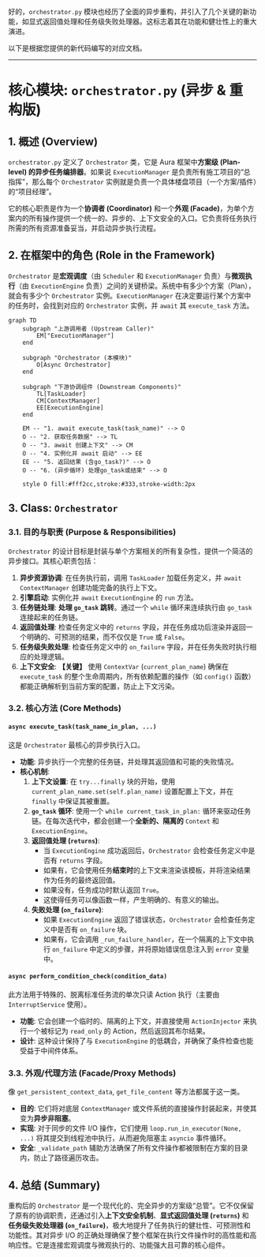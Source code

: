  好的，`orchestrator.py` 模块也经历了全面的异步重构，并引入了几个关键的新功能，如显式返回值处理和任务级失败处理器。这标志着其在功能和健壮性上的重大演进。

以下是根据您提供的新代码编写的对应文档。

---

# **核心模块: `orchestrator.py` (异步 & 重构版)**

## **1. 概述 (Overview)**

`orchestrator.py` 定义了 `Orchestrator` 类，它是 Aura 框架中**方案级 (Plan-level) 的异步任务编排器**。如果说 `ExecutionManager` 是负责所有施工项目的“总指挥”，那么每个 `Orchestrator` 实例就是负责一个具体楼盘项目（一个方案/插件）的“项目经理”。

它的核心职责是作为一个**协调者 (Coordinator)** 和一个**外观 (Facade)**，为单个方案内的所有操作提供一个统一的、异步的、上下文安全的入口。它负责将任务执行所需的所有资源准备妥当，并启动异步执行流程。

## **2. 在框架中的角色 (Role in the Framework)**

`Orchestrator` 是**宏观调度**（由 `Scheduler` 和 `ExecutionManager` 负责）与**微观执行**（由 `ExecutionEngine` 负责）之间的关键桥梁。系统中有多少个方案（Plan），就会有多少个 `Orchestrator` 实例。`ExecutionManager` 在决定要运行某个方案中的任务时，会找到对应的 `Orchestrator` 实例，并 `await` 其 `execute_task` 方法。

```mermaid
graph TD
    subgraph "上游调用者 (Upstream Caller)"
        EM["ExecutionManager"]
    end

    subgraph "Orchestrator (本模块)"
        O[Async Orchestrator]
    end

    subgraph "下游协调组件 (Downstream Components)"
        TL[TaskLoader]
        CM[ContextManager]
        EE[ExecutionEngine]
    end

    EM -- "1. await execute_task(task_name)" --> O
    O -- "2. 获取任务数据" --> TL
    O -- "3. await 创建上下文" --> CM
    O -- "4. 实例化并 await 启动" --> EE
    EE -- "5. 返回结果 (含go_task?)" --> O
    O -- "6. (异步循环) 处理go_task或结束" --> O

    style O fill:#fff2cc,stroke:#333,stroke-width:2px
```

## **3. Class: `Orchestrator`**

### **3.1. 目的与职责 (Purpose & Responsibilities)**

`Orchestrator` 的设计目标是封装与单个方案相关的所有复杂性，提供一个简洁的异步接口。其核心职责包括：

1.  **异步资源协调**: 在任务执行前，调用 `TaskLoader` 加载任务定义，并 `await` `ContextManager` 创建功能完备的执行上下文。
2.  **引擎启动**: 实例化并 `await` `ExecutionEngine` 的 `run` 方法。
3.  **任务链处理**: **处理 `go_task` 跳转**。通过一个 `while` 循环来连续执行由 `go_task` 连接起来的任务链。
4.  **返回值处理**: 检查任务定义中的 `returns` 字段，并在任务成功后渲染并返回一个明确的、可预测的结果，而不仅仅是 `True` 或 `False`。
5.  **任务级失败处理**: 检查任务定义中的 `on_failure` 字段，并在任务失败时执行相应的处理逻辑。
6.  **上下文安全**: **【关键】** 使用 `ContextVar` (`current_plan_name`) 确保在 `execute_task` 的整个生命周期内，所有依赖配置的操作（如 `config()` 函数）都能正确解析到当前方案的配置，防止上下文污染。

### **3.2. 核心方法 (Core Methods)**

#### **`async execute_task(task_name_in_plan, ...)`**

这是 `Orchestrator` 最核心的异步执行入口。

*   **功能**: 异步执行一个完整的任务链，并处理其返回值和可能的失败情况。
*   **核心机制**:
    1.  **上下文设置**: 在 `try...finally` 块的开始，使用 `current_plan_name.set(self.plan_name)` 设置配置上下文，并在 `finally` 中保证其被重置。
    2.  **`go_task` 循环**: 使用一个 `while current_task_in_plan:` 循环来驱动任务链。在每次迭代中，都会创建一个**全新的、隔离的** `Context` 和 `ExecutionEngine`。
    3.  **返回值处理 (`returns`)**:
        *   当 `ExecutionEngine` 成功返回后，`Orchestrator` 会检查任务定义中是否有 `returns` 字段。
        *   如果有，它会使用任务**结束时**的上下文来渲染该模板，并将渲染结果作为任务的最终返回值。
        *   如果没有，任务成功时默认返回 `True`。
        *   这使得任务可以像函数一样，产生明确的、有意义的输出。
    4.  **失败处理 (`on_failure`)**:
        *   如果 `ExecutionEngine` 返回了错误状态，`Orchestrator` 会检查任务定义中是否有 `on_failure` 块。
        *   如果有，它会调用 `_run_failure_handler`，在一个隔离的上下文中执行 `on_failure` 中定义的步骤，并将原始错误信息注入到 `error` 变量中。

#### **`async perform_condition_check(condition_data)`**

此方法用于特殊的、脱离标准任务流的单次只读 Action 执行（主要由 `InterruptService` 使用）。

*   **功能**: 它会创建一个临时的、隔离的上下文，并直接使用 `ActionInjector` 来执行一个被标记为 `read_only` 的 Action，然后返回其布尔结果。
*   **设计**: 这种设计保持了与 `ExecutionEngine` 的低耦合，并确保了条件检查也能受益于中间件体系。

### **3.3. 外观/代理方法 (Facade/Proxy Methods)**

像 `get_persistent_context_data`, `get_file_content` 等方法都属于这一类。

*   **目的**: 它们将对底层 `ContextManager` 或文件系统的直接操作封装起来，并使其变为**异步非阻塞**。
*   **实现**: 对于同步的文件 I/O 操作，它们使用 `loop.run_in_executor(None, ...)` 将其提交到线程池中执行，从而避免阻塞主 `asyncio` 事件循环。
*   **安全**: `_validate_path` 辅助方法确保了所有文件操作都被限制在方案的目录内，防止了路径遍历攻击。

## **4. 总结 (Summary)**

重构后的 `Orchestrator` 是一个现代化的、完全异步的方案级“总管”。它不仅保留了原有的协调职责，还通过引入**上下文安全机制**、**显式返回值处理 (`returns`)** 和 **任务级失败处理器 (`on_failure`)**，极大地提升了任务执行的健壮性、可预测性和功能性。其对异步 I/O 的正确处理确保了整个框架在执行文件操作时的高性能和高响应性。它是连接宏观调度与微观执行的、功能强大且可靠的核心组件。


